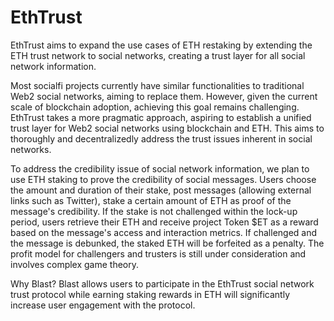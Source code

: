 # EthTrust
EthTrust aims to expand the use cases of ETH restaking by extending the ETH trust network to social networks, creating a trust layer for all social network information.

Most socialfi projects currently have similar functionalities to traditional Web2 social networks, aiming to replace them. However, given the current scale of blockchain adoption, achieving this goal remains challenging. EthTrust takes a more pragmatic approach, aspiring to establish a unified trust layer for Web2 social networks using blockchain and ETH. This aims to thoroughly and decentralizedly address the trust issues inherent in social networks.

To address the credibility issue of social network information, we plan to use ETH staking to prove the credibility of social messages. Users choose the amount and duration of their stake, post messages (allowing external links such as Twitter), stake a certain amount of ETH as proof of the message's credibility. If the stake is not challenged within the lock-up period, users retrieve their ETH and receive project Token $ET as a reward based on the message's access and interaction metrics. If challenged and the message is debunked, the staked ETH will be forfeited as a penalty. The profit model for challengers and trusters is still under consideration and involves complex game theory.

Why Blast?
Blast allows users to participate in the EthTrust social network trust protocol while earning staking rewards in ETH will significantly increase user engagement with the protocol.
